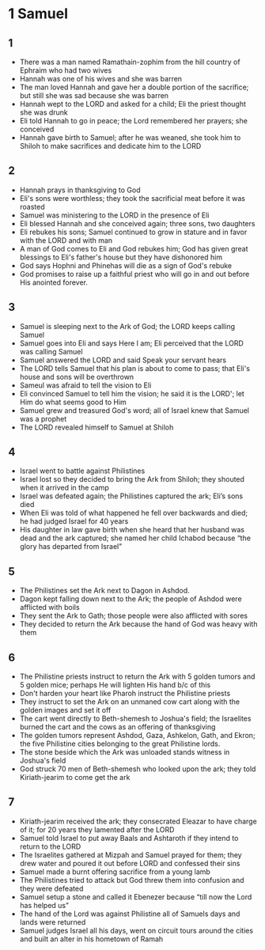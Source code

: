 # 1 Samuel

## 1
- There was a man named Ramathain-zophim from the hill country of Ephraim who had two wives
- Hannah was one of his wives and she was barren
- The man loved Hannah and gave her a double portion of the sacrifice; but still she was sad because she was barren
- Hannah wept to the LORD and asked for a child; Eli the priest thought she was drunk
- Eli told Hannah to go in peace; the Lord remembered her prayers; she conceived
- Hannah gave birth to Samuel; after he was weaned, she took him to Shiloh to make sacrifices and dedicate him to the LORD

## 2
- Hannah prays in thanksgiving to God
- Eli's sons were worthless; they took the sacrificial meat before it was roasted
- Samuel was ministering to the LORD in the presence of Eli
- Eli blessed Hannah and she conceived again; three sons, two daughters
- Eli rebukes his sons; Samuel continued to grow in stature and in favor with the LORD and with man
- A man of God comes to Eli and God rebukes him; God has given great blessings to Eli's father's house but they have dishonored him
- God says Hophni and Phinehas will die as a sign of God's rebuke
- God promises to raise up a faithful priest who will go in and out before His anointed forever.

## 3
- Samuel is sleeping next to the Ark of God; the LORD keeps calling Samuel
- Samuel goes into Eli and says Here I am; Eli perceived that the LORD was calling Samuel
- Samuel answered the LORD and said Speak your servant hears
- The LORD tells Samuel that his plan is about to come to pass; that Eli's house and sons will be overthrown
- Sameul was afraid to tell the vision to Eli
- Eli convinced Samuel to tell him the vision; he said it is the LORD'; let Him do what seems good to Him
- Samuel grew and treasured God's word; all of Israel knew that Samuel was a prophet
- The LORD revealed himself to Samuel at Shiloh

## 4
- Israel went to battle against Philistines
- Israel lost so they decided to bring the Ark from Shiloh; they shouted when it arrived in the camp
- Israel was defeated again; the Philistines captured the ark; Eli’s sons died
- When Eli was told of what happened he fell over backwards and died; he had judged Israel for 40 years
- His daughter in law gave birth when she heard that her husband was dead and the ark captured; she named her child Ichabod because “the glory has departed from Israel”

## 5
- The Philistines set the Ark next to Dagon in Ashdod.
- Dagon kept falling down next to the Ark; the people of Ashdod were afflicted with boils
- They sent the Ark to Gath; those people were also afflicted with sores
- They decided to return the Ark because the hand of God was heavy with them

## 6
- The Philistine priests instruct to return the Ark with 5 golden tumors and 5 golden mice; perhaps He will lighten His hand b/c of this
- Don't harden your heart like Pharoh instruct the Philistine priests
- They instruct to set the Ark on an unmaned cow cart along with the golden images and set it off
- The cart went directly to Beth-shemesh to Joshua's field; the Israelites burned the cart and the cows as an offering of thanksgiving
- The golden tumors represent Ashdod, Gaza, Ashkelon, Gath, and Ekron; the five Philistine cities belonging to the great Philistine lords.
- The stone beside which the Ark was unloaded stands witness in Joshua's field
- God struck 70 men of Beth-shemesh who looked upon the ark; they told Kiriath-jearim to come get the ark

## 7
- Kiriath-jearim received the ark; they consecrated Eleazar to have charge of it; for 20 years they lamented after the LORD
- Samuel told Israel to put away Baals and Ashtaroth if they intend to return to the LORD
- The Israelites gathered at Mizpah and Samuel prayed for them; they drew water and poured it out before LORD and confessed their sins
- Samuel made a burnt offering sacrifice from a young lamb
- The Philistines tried to attack but God threw them into confusion and they were defeated
- Samuel setup a stone and called it Ebenezer because “till now the Lord has helped us”
- The hand of the Lord was against Philistine all of Samuels days and lands were returned
- Samuel judges Israel all his days, went on circuit tours around the cities and built an alter in his hometown of Ramah
